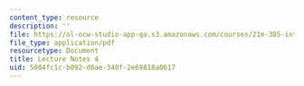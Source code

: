 ```yaml
---
content_type: resource
description: ''
file: https://ol-ocw-studio-app-qa.s3.amazonaws.com/courses/21m-385-interactive-music-systems-fall-2016/5084fc1cb092d0ae340f2e69818a0617_MIT21M_385F16_L4.pdf
file_type: application/pdf
resourcetype: Document
title: Lecture Notes 4
uid: 5084fc1c-b092-d0ae-340f-2e69818a0617
---
```

